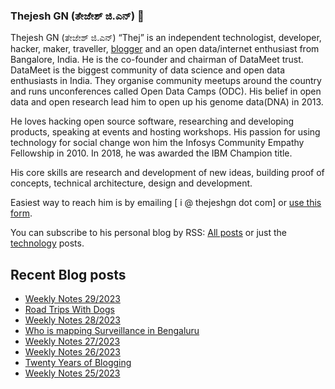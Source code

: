### Thejesh GN (ತೇಜೇಶ್ ಜಿ.ಎನ್) 👋

Thejesh GN (ತೇಜೇಶ್ ಜಿ.ಎನ್) “Thej” is an independent technologist, developer, hacker, maker, traveller, [blogger](https://thejeshgn.com/) and an open data/internet enthusiast from Bangalore, India. He is the co-founder and chairman of DataMeet trust. DataMeet is the biggest community of data science and open data enthusiasts in India. They organise community meetups around the country and runs unconferences called Open Data Camps (ODC). His belief in open data and open research lead him to open up his genome data(DNA) in 2013.

He loves hacking open source software, researching and developing products, speaking at events and hosting workshops. His passion for using technology for social change won him the Infosys Community Empathy Fellowship in 2010. In 2018, he was awarded the IBM Champion title.

His core skills are research and development of new ideas, building proof of concepts, technical architecture, design and development.

Easiest way to reach him is by emailing [ i @ thejeshgn dot com] or [use this form](https://thejeshgn.com/contact/).

You can subscribe to his personal blog by RSS: [All posts](https://feeds.thejeshgn.com/thejeshgn) or just the [technology](https://feeds.thejeshgn.com/technology) posts.

## Recent Blog posts
<!-- BLOG-POST-LIST:START -->
- [Weekly Notes 29/2023](https://thejeshgn.com/2023/07/21/weekly-notes-29-2023/)
- [Road Trips With Dogs](https://thejeshgn.com/2023/07/19/road-trips-with-dogs/)
- [Weekly Notes 28/2023](https://thejeshgn.com/2023/07/14/weekly-notes-28-2023/)
- [Who is mapping Surveillance in Bengaluru](https://thejeshgn.com/2023/07/10/who-is-mapping-surveillance-in-bengaluru/)
- [Weekly Notes 27/2023](https://thejeshgn.com/2023/07/07/weekly-notes-27-2023/)
- [Weekly Notes 26/2023](https://thejeshgn.com/2023/06/30/weekly-notes-26-2023/)
- [Twenty Years of Blogging](https://thejeshgn.com/2023/06/26/twenty-years-of-blogging/)
- [Weekly Notes 25/2023](https://thejeshgn.com/2023/06/23/weekly-notes-25-2023/)
<!-- BLOG-POST-LIST:END -->
